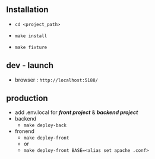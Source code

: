 ## Installation

- `cd <project_path>`

- `make install`
- `make fixture`

## dev - launch

- browser : `http://localhost:5188/`

## production

- add .env.local for ***front project*** & ***backend project***
- backend
  - `make deploy-back`
- fronend 
  - `make deploy-front` 
  - or
  - `make deploy-front BASE=<alias set apache .conf>`